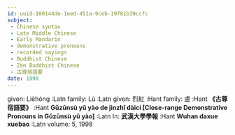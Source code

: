 ```yaml
---
id: uuid-100144de-1eed-451a-9ceb-19781b39ccfc
subject: 
 - Chinese syntax
 - Late Middle Chinese
 - Early Mandarin
 - demonstrative pronouns
 - recorded sayings
 - Buddhist Chinese
 - Zen Buddhist Chinese
 - 古尊宿語要
date: 1998
---
```


given: Lièhóng :Latn
family: Lù :Latn
given: 烈紅 :Hant
family: 盧 :Hant
**《古尊宿語要》** :Hant
**Gǔzūnsù yǔ yào de jìnzhǐ dàicí [Close-range Demonstrative Pronouns in Gǔzūnsù yǔ yào]** :Latn
In: 
**武漢大學學報** :Hant
**Wuhan daxue xuebao** :Latn
volume: 5, 1998